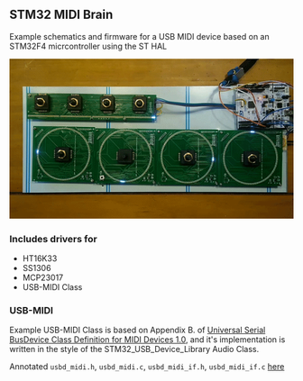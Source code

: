 ## STM32 MIDI Brain

Example schematics and firmware for a USB MIDI device based on an STM32F4 micrcontroller using the ST HAL

![Example Application](https://raw.githubusercontent.com/samjkent/stm32f4-midi-brain/master/demo.gif)

### Includes drivers for

- HT16K33
- SS1306
- MCP23017
- USB-MIDI Class

### USB-MIDI

Example USB-MIDI Class is based on Appendix B. of [Universal Serial BusDevice Class Definition for MIDI Devices 1.0](https://www.usb.org/sites/default/files/midi10.pdf), and it's implementation is written in the style of the STM32_USB_Device_Library Audio Class.

Annotated `usbd_midi.h`, `usbd_midi.c`, `usbd_midi_if.h`, `usbd_midi_if.c` [here](/usbd_midi)

